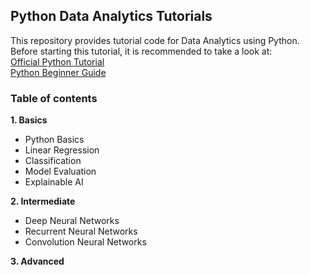 
## Python Data Analytics Tutorials

This repository provides tutorial code for Data Analytics using Python. Before starting this tutorial, it is recommended to take a look at:  
[Official Python Tutorial](https://docs.python.org/3/tutorial/)  
[Python Beginner Guide](https://wiki.python.org/moin/BeginnersGuide)

### Table of contents
**1. Basics**
- Python Basics
- Linear Regression
- Classification
- Model Evaluation
- Explainable AI  

**2. Intermediate**
- Deep Neural Networks
- Recurrent Neural Networks
- Convolution Neural Networks  

**3. Advanced**
